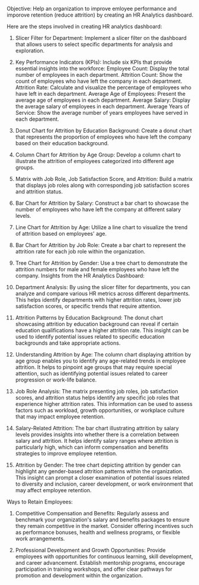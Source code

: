 Objective:
Help an organization to improve emloyee performance and imporove retention (reduce attrition) by creating an HR Analytics dashboard.

Here are the steps involved in creating HR analytics dashboard:

1. Slicer Filter for Department:
Implement a slicer filter on the dashboard that allows users to select specific departments for analysis and exploration.
2. Key Performance Indicators (KPIs):
Include six KPIs that provide essential insights into the workforce:
Employee Count: Display the total number of employees in each department.
Attrition Count: Show the count of employees who have left the company in each department.
Attrition Rate: Calculate and visualize the percentage of employees who have left in each department.
Average Age of Employees: Present the average age of employees in each department.
Average Salary: Display the average salary of employees in each department.
Average Years of Service: Show the average number of years employees have served in each department.
3. Donut Chart for Attrition by Education Background:
Create a donut chart that represents the proportion of employees who have left the company based on their education background.
4. Column Chart for Attrition by Age Group:
Develop a column chart to illustrate the attrition of employees categorized into different age groups.
5. Matrix with Job Role, Job Satisfaction Score, and Attrition:
Build a matrix that displays job roles along with corresponding job satisfaction scores and attrition status.
6. Bar Chart for Attrition by Salary:
Construct a bar chart to showcase the number of employees who have left the company at different salary levels.
7. Line Chart for Attrition by Age:
Utilize a line chart to visualize the trend of attrition based on employees' age.
8. Bar Chart for Attrition by Job Role:
Create a bar chart to represent the attrition rate for each job role within the organization.
9. Tree Chart for Attrition by Gender:
Use a tree chart to demonstrate the attrition numbers for male and female employees who have left the company.
Insights from the HR Analytics Dashboard:
1. Department Analysis:
By using the slicer filter for departments, you can analyze and compare various HR metrics across different departments. This helps identify departments with higher attrition rates, lower job satisfaction scores, or specific trends that require attention.

2. Attrition Patterns by Education Background:
The donut chart showcasing attrition by education background can reveal if certain education qualifications have a higher attrition rate. This insight can be used to identify potential issues related to specific education backgrounds and take appropriate actions.

3. Understanding Attrition by Age:
The column chart displaying attrition by age group enables you to identify any age-related trends in employee attrition. It helps to pinpoint age groups that may require special attention, such as identifying potential issues related to career progression or work-life balance.

4. Job Role Analysis:
The matrix presenting job roles, job satisfaction scores, and attrition status helps identify any specific job roles that experience higher attrition rates. This information can be used to assess factors such as workload, growth opportunities, or workplace culture that may impact employee retention.

5. Salary-Related Attrition:
The bar chart illustrating attrition by salary levels provides insights into whether there is a correlation between salary and attrition. It helps identify salary ranges where attrition is particularly high, which can inform compensation and benefits strategies to improve employee retention.

6. Attrition by Gender:
The tree chart depicting attrition by gender can highlight any gender-based attrition patterns within the organization. This insight can prompt a closer examination of potential issues related to diversity and inclusion, career development, or work environment that may affect employee retention.

Ways to Retain Employees:
1. Competitive Compensation and Benefits:
Regularly assess and benchmark your organization's salary and benefits packages to ensure they remain competitive in the market. Consider offering incentives such as performance bonuses, health and wellness programs, or flexible work arrangements.

2. Professional Development and Growth Opportunities:
Provide employees with opportunities for continuous learning, skill development, and career advancement. Establish mentorship programs, encourage participation in training workshops, and offer clear pathways for promotion and development within the organization.
